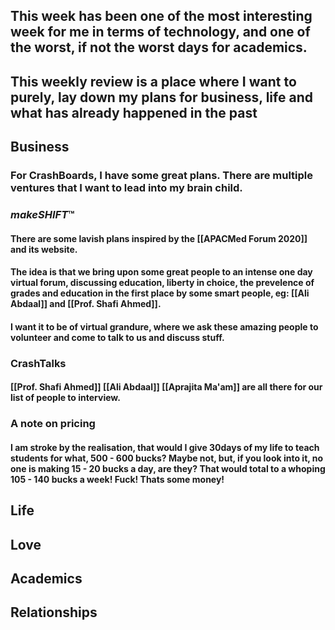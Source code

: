 ## This week has been one of the most interesting week for me in terms of technology, and one of the worst, if not the worst days for academics.
## This weekly review is a place where I want to purely, lay down my plans for business, life and what has already happened in the past
## Business
### For CrashBoards, I have some great plans. There are multiple ventures that I want to lead into my brain child.
### _makeSHIFT_™
#### There are some lavish plans inspired by the [[APACMed Forum 2020]] and its website.
#### The idea is that we bring upon some great people to an intense one day virtual forum, discussing education, liberty in choice, the prevelence of grades and education in the first place by some smart people, eg: [[Ali Abdaal]] and [[Prof. Shafi Ahmed]].
#### I want it to be of virtual grandure, where we ask these amazing people to volunteer and come to talk to us and discuss stuff.
### CrashTalks
#### [[Prof. Shafi Ahmed]] [[Ali Abdaal]] [[Aprajita Ma'am]] are all there for our list of people to interview.
### A note on pricing
#### I am stroke by the realisation, that would I give 30days of my life to teach students for what, 500 - 600 bucks? Maybe not, but, if you look into it, no one is making 15 - 20 bucks a day, are they? That would total to a whoping 105 - 140 bucks a week! Fuck! Thats some money!
## Life
## Love
## Academics
## Relationships
